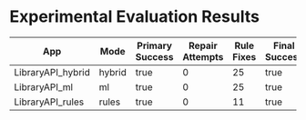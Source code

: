 # Experimental Evaluation Results

| App | Mode | Primary Success | Repair Attempts | Rule Fixes | Final Success | Duration (s) | Coverage (%) | Error |
|-----|------|----------------|----------------|-------------|----------------|---------------|--------------|-------|
| LibraryAPI_hybrid | hybrid | true | 0 | 25 | true | 81.63 | 0.0 |  |
| LibraryAPI_ml | ml | true | 0 | 25 | true | 97.72 | 0.0 |  |
| LibraryAPI_rules | rules | true | 0 | 11 | true | 48750.00 | 0.0 |  |
